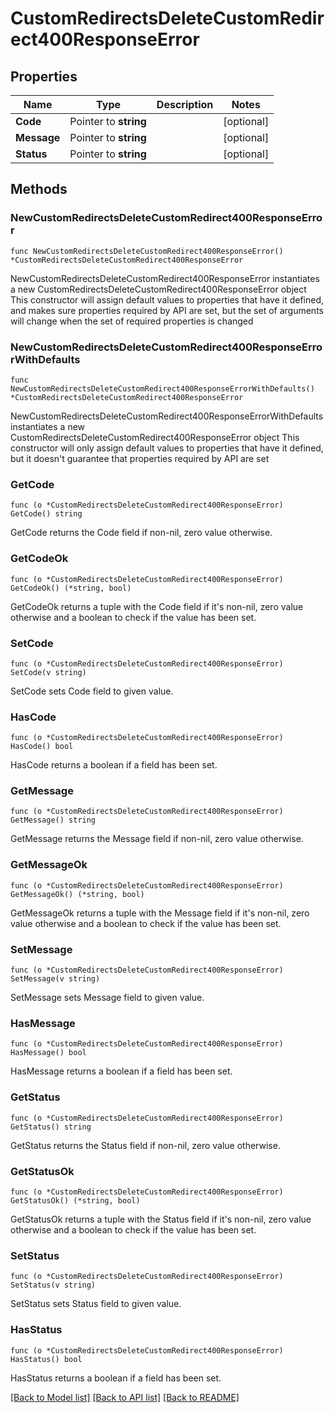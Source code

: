# CustomRedirectsDeleteCustomRedirect400ResponseError

## Properties

Name | Type | Description | Notes
------------ | ------------- | ------------- | -------------
**Code** | Pointer to **string** |  | [optional] 
**Message** | Pointer to **string** |  | [optional] 
**Status** | Pointer to **string** |  | [optional] 

## Methods

### NewCustomRedirectsDeleteCustomRedirect400ResponseError

`func NewCustomRedirectsDeleteCustomRedirect400ResponseError() *CustomRedirectsDeleteCustomRedirect400ResponseError`

NewCustomRedirectsDeleteCustomRedirect400ResponseError instantiates a new CustomRedirectsDeleteCustomRedirect400ResponseError object
This constructor will assign default values to properties that have it defined,
and makes sure properties required by API are set, but the set of arguments
will change when the set of required properties is changed

### NewCustomRedirectsDeleteCustomRedirect400ResponseErrorWithDefaults

`func NewCustomRedirectsDeleteCustomRedirect400ResponseErrorWithDefaults() *CustomRedirectsDeleteCustomRedirect400ResponseError`

NewCustomRedirectsDeleteCustomRedirect400ResponseErrorWithDefaults instantiates a new CustomRedirectsDeleteCustomRedirect400ResponseError object
This constructor will only assign default values to properties that have it defined,
but it doesn't guarantee that properties required by API are set

### GetCode

`func (o *CustomRedirectsDeleteCustomRedirect400ResponseError) GetCode() string`

GetCode returns the Code field if non-nil, zero value otherwise.

### GetCodeOk

`func (o *CustomRedirectsDeleteCustomRedirect400ResponseError) GetCodeOk() (*string, bool)`

GetCodeOk returns a tuple with the Code field if it's non-nil, zero value otherwise
and a boolean to check if the value has been set.

### SetCode

`func (o *CustomRedirectsDeleteCustomRedirect400ResponseError) SetCode(v string)`

SetCode sets Code field to given value.

### HasCode

`func (o *CustomRedirectsDeleteCustomRedirect400ResponseError) HasCode() bool`

HasCode returns a boolean if a field has been set.

### GetMessage

`func (o *CustomRedirectsDeleteCustomRedirect400ResponseError) GetMessage() string`

GetMessage returns the Message field if non-nil, zero value otherwise.

### GetMessageOk

`func (o *CustomRedirectsDeleteCustomRedirect400ResponseError) GetMessageOk() (*string, bool)`

GetMessageOk returns a tuple with the Message field if it's non-nil, zero value otherwise
and a boolean to check if the value has been set.

### SetMessage

`func (o *CustomRedirectsDeleteCustomRedirect400ResponseError) SetMessage(v string)`

SetMessage sets Message field to given value.

### HasMessage

`func (o *CustomRedirectsDeleteCustomRedirect400ResponseError) HasMessage() bool`

HasMessage returns a boolean if a field has been set.

### GetStatus

`func (o *CustomRedirectsDeleteCustomRedirect400ResponseError) GetStatus() string`

GetStatus returns the Status field if non-nil, zero value otherwise.

### GetStatusOk

`func (o *CustomRedirectsDeleteCustomRedirect400ResponseError) GetStatusOk() (*string, bool)`

GetStatusOk returns a tuple with the Status field if it's non-nil, zero value otherwise
and a boolean to check if the value has been set.

### SetStatus

`func (o *CustomRedirectsDeleteCustomRedirect400ResponseError) SetStatus(v string)`

SetStatus sets Status field to given value.

### HasStatus

`func (o *CustomRedirectsDeleteCustomRedirect400ResponseError) HasStatus() bool`

HasStatus returns a boolean if a field has been set.


[[Back to Model list]](../README.md#documentation-for-models) [[Back to API list]](../README.md#documentation-for-api-endpoints) [[Back to README]](../README.md)


